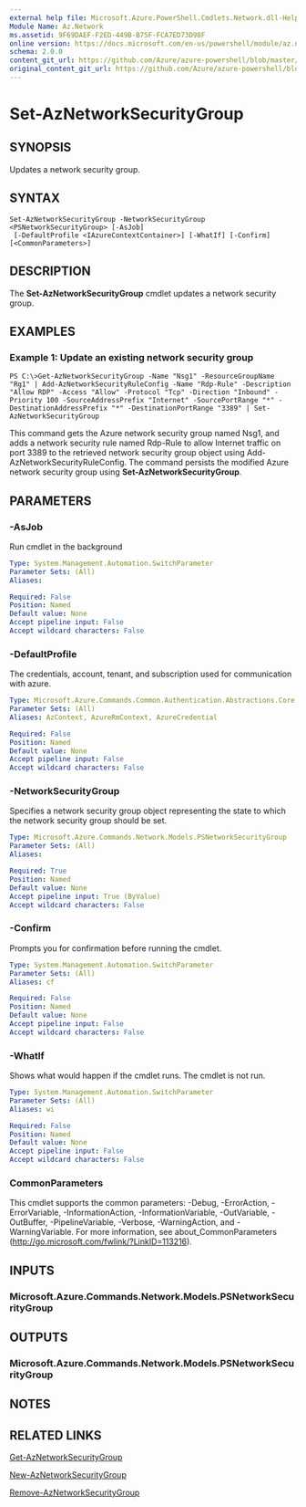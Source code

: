 ```yaml
---
external help file: Microsoft.Azure.PowerShell.Cmdlets.Network.dll-Help.xml
Module Name: Az.Network
ms.assetid: 9F69DAEF-F2ED-449B-B75F-FCA7ED73D98F
online version: https://docs.microsoft.com/en-us/powershell/module/az.network/set-aznetworksecuritygroup
schema: 2.0.0
content_git_url: https://github.com/Azure/azure-powershell/blob/master/src/Network/Network/help/Set-AzNetworkSecurityGroup.md
original_content_git_url: https://github.com/Azure/azure-powershell/blob/master/src/Network/Network/help/Set-AzNetworkSecurityGroup.md
---
```


# Set-AzNetworkSecurityGroup

## SYNOPSIS
Updates a network security group.

## SYNTAX

```
Set-AzNetworkSecurityGroup -NetworkSecurityGroup <PSNetworkSecurityGroup> [-AsJob]
 [-DefaultProfile <IAzureContextContainer>] [-WhatIf] [-Confirm] [<CommonParameters>]
```

## DESCRIPTION
The **Set-AzNetworkSecurityGroup** cmdlet updates a network security group.

## EXAMPLES

### Example 1: Update an existing network security group
```
PS C:\>Get-AzNetworkSecurityGroup -Name "Nsg1" -ResourceGroupName "Rg1" | Add-AzNetworkSecurityRuleConfig -Name "Rdp-Rule" -Description "Allow RDP" -Access "Allow" -Protocol "Tcp" -Direction "Inbound" -Priority 100 -SourceAddressPrefix "Internet" -SourcePortRange "*" -DestinationAddressPrefix "*" -DestinationPortRange "3389" | Set-AzNetworkSecurityGroup
```

This command gets the Azure network security group named Nsg1, and adds a network security rule named Rdp-Rule to allow Internet traffic on port 3389 to the retrieved network security group object using Add-AzNetworkSecurityRuleConfig.
The command persists the modified Azure network security group using **Set-AzNetworkSecurityGroup**.

## PARAMETERS

### -AsJob
Run cmdlet in the background

```yaml
Type: System.Management.Automation.SwitchParameter
Parameter Sets: (All)
Aliases:

Required: False
Position: Named
Default value: None
Accept pipeline input: False
Accept wildcard characters: False
```

### -DefaultProfile
The credentials, account, tenant, and subscription used for communication with azure.

```yaml
Type: Microsoft.Azure.Commands.Common.Authentication.Abstractions.Core.IAzureContextContainer
Parameter Sets: (All)
Aliases: AzContext, AzureRmContext, AzureCredential

Required: False
Position: Named
Default value: None
Accept pipeline input: False
Accept wildcard characters: False
```

### -NetworkSecurityGroup
Specifies a network security group object representing the state to which the network security group should be set.

```yaml
Type: Microsoft.Azure.Commands.Network.Models.PSNetworkSecurityGroup
Parameter Sets: (All)
Aliases:

Required: True
Position: Named
Default value: None
Accept pipeline input: True (ByValue)
Accept wildcard characters: False
```

### -Confirm
Prompts you for confirmation before running the cmdlet.

```yaml
Type: System.Management.Automation.SwitchParameter
Parameter Sets: (All)
Aliases: cf

Required: False
Position: Named
Default value: None
Accept pipeline input: False
Accept wildcard characters: False
```

### -WhatIf
Shows what would happen if the cmdlet runs. The cmdlet is not run.

```yaml
Type: System.Management.Automation.SwitchParameter
Parameter Sets: (All)
Aliases: wi

Required: False
Position: Named
Default value: None
Accept pipeline input: False
Accept wildcard characters: False
```

### CommonParameters
This cmdlet supports the common parameters: -Debug, -ErrorAction, -ErrorVariable, -InformationAction, -InformationVariable, -OutVariable, -OutBuffer, -PipelineVariable, -Verbose, -WarningAction, and -WarningVariable. For more information, see about_CommonParameters (http://go.microsoft.com/fwlink/?LinkID=113216).

## INPUTS

### Microsoft.Azure.Commands.Network.Models.PSNetworkSecurityGroup

## OUTPUTS

### Microsoft.Azure.Commands.Network.Models.PSNetworkSecurityGroup

## NOTES

## RELATED LINKS

[Get-AzNetworkSecurityGroup](./Get-AzNetworkSecurityGroup.md)

[New-AzNetworkSecurityGroup](./New-AzNetworkSecurityGroup.md)

[Remove-AzNetworkSecurityGroup](./Remove-AzNetworkSecurityGroup.md)


